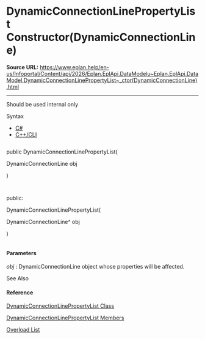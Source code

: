 # DynamicConnectionLinePropertyList Constructor(DynamicConnectionLine)

**Source URL:** https://www.eplan.help/en-us/Infoportal/Content/api/2026/Eplan.EplApi.DataModelu~Eplan.EplApi.DataModel.DynamicConnectionLinePropertyList~_ctor(DynamicConnectionLine).html

---

Should be used internal only

Syntax

- [C#](#i-syntax-CS)
- [C++/CLI](#i-syntax-CPP2005)

```
```
public DynamicConnectionLinePropertyList( 
   DynamicConnectionLine obj
)
```
```

```
```
public:
DynamicConnectionLinePropertyList( 
   DynamicConnectionLine^ obj
)
```
```

#### Parameters

*obj*
:   DynamicConnectionLine object whose properties will be affected.



See Also

#### Reference

[DynamicConnectionLinePropertyList Class](Eplan.EplApi.DataModelu~Eplan.EplApi.DataModel.DynamicConnectionLinePropertyList.html)
  
[DynamicConnectionLinePropertyList Members](Eplan.EplApi.DataModelu~Eplan.EplApi.DataModel.DynamicConnectionLinePropertyList_members.html)
  
[Overload List](Eplan.EplApi.DataModelu~Eplan.EplApi.DataModel.DynamicConnectionLinePropertyList~_ctor.html)
